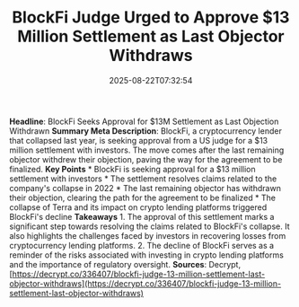 ﻿---
title: "BlockFi Judge Urged to Approve $13 Million Settlement as Last Objector Withdraws"
date: "2025-08-22T07:32:54"
category: "Markets"
summary: ""
slug: "blockfi judge urged to approve 13 million settlement as last"
source_urls:
  - "https://decrypt.co/336407/blockfi-judge-13-million-settlement-last-objector-withdraws"
seo:
  title: "BlockFi Judge Urged to Approve $13 Million Settlement as Last Objector Withdraws | Hash n Hedge"
  description: ""
  keywords: ["news", "markets", "brief"]
---
**Headline**: BlockFi Seeks Approval for $13M Settlement as Last Objection Withdrawn  **Summary Meta Description**: BlockFi, a cryptocurrency lender that collapsed last year, is seeking approval from a US judge for a $13 million settlement with investors. The move comes after the last remaining objector withdrew their objection, paving the way for the agreement to be finalized.  **Key Points**  * BlockFi is seeking approval for a $13 million settlement with investors * The settlement resolves claims related to the company's collapse in 2022 * The last remaining objector has withdrawn their objection, clearing the path for the agreement to be finalized * The collapse of Terra and its impact on crypto lending platforms triggered BlockFi's decline  **Takeaways**  1. The approval of this settlement marks a significant step towards resolving the claims related to BlockFi's collapse. It also highlights the challenges faced by investors in recovering losses from cryptocurrency lending platforms. 2. The decline of BlockFi serves as a reminder of the risks associated with investing in crypto lending platforms and the importance of regulatory oversight.  **Sources**: Decrypt, [https://decrypt.co/336407/blockfi-judge-13-million-settlement-last-objector-withdraws](https://decrypt.co/336407/blockfi-judge-13-million-settlement-last-objector-withdraws) 
